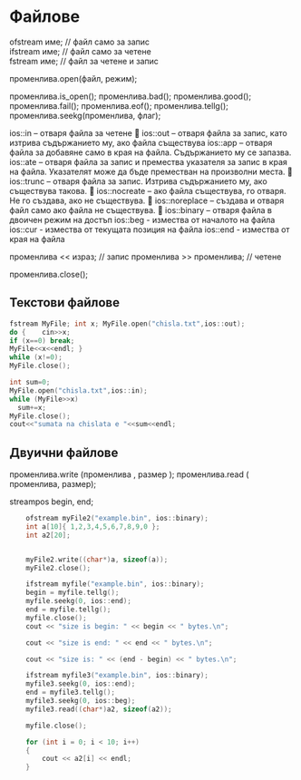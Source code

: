 # Файлове

ofstream име;  //  файл само за запис    
ifstream име;  //  файл само за четене    
fstream име;  //  файл за четене и запис

променлива.open(файл, режим);

променлива.is_open();
променлива.bad();
променлива.good();
променлива.fail();
променлива.eof();
променлива.tellg();
променлива.seekg(променлива, флаг);

ios::in – отваря файла за четене  
ios::out – отваря файла за запис, като изтрива съдържанието му, ако файла съществува
ios::app – отваря файла за добавяне само в края на файла. Съдържанието му се запазва.
ios::ate – отваря файла за запис и премества указателя за запис в края на файла. Указателят може да бъде преместван на произволни места.  
ios::trunc – отваря файла за запис. Изтрива съдържанието му, ако съществува такова.  
ios::nocreate – ако файла съществува, го отваря. Не го създава, ако не съществува.  
ios::noreplace – създава и отваря файл само ако файла не съществува.  
ios::binary – отваря файла в двоичен режим на достъп
ios::beg - измества от началото на файла
ios::cur - измества от текущата позиция на файла
ios::end - измества от края на файла

променлива << израз; //  запис 
променлива >> променлива; //  четене

променлива.close(); 

## Текстови файлове

```c++
fstream MyFile; int x; MyFile.open("chisla.txt",ios::out);
do {    cin>>x;    
if (x==0) break;    
MyFile<<x<<endl; } 
while (x!=0); 
MyFile.close();

int sum=0; 
MyFile.open("chisla.txt",ios::in); 
while (MyFile>>x)     
  sum+=x; 
MyFile.close(); 
cout<<"sumata na chislata e "<<sum<<endl;
```
## Двуични файлове

променлива.write (променлива , размер );
променлива.read ( променлива, размер);

streampos begin, end;
```c++
	ofstream myFile2("example.bin", ios::binary);
	int a[10]{ 1,2,3,4,5,6,7,8,9,0 };
	int a2[20];


	myFile2.write((char*)a, sizeof(a));
	myFile2.close();

	ifstream myfile("example.bin", ios::binary);
	begin = myfile.tellg();
	myfile.seekg(0, ios::end);
	end = myfile.tellg();
	myfile.close();
	cout << "size is begin: " << begin << " bytes.\n";

	cout << "size is end: " << end << " bytes.\n";

	cout << "size is: " << (end - begin) << " bytes.\n";

	ifstream myfile3("example.bin", ios::binary);
	myfile3.seekg(0, ios::end);
	end = myfile3.tellg();
	myfile3.seekg(0, ios::beg);
	myfile3.read((char*)a2, sizeof(a2));

	myfile.close();

	for (int i = 0; i < 10; i++)
	{
		cout << a2[i] << endl;
	}

```

